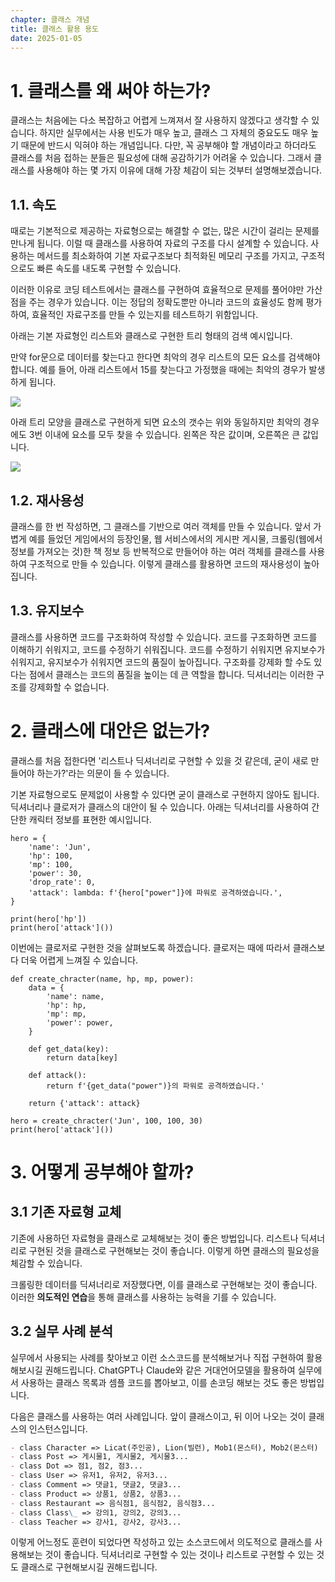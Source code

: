 ```yaml
---
chapter: 클래스 개념
title: 클래스 활용 용도
date: 2025-01-05
---
```


# 1. 클래스를 왜 써야 하는가?

클래스는 처음에는 다소 복잡하고 어렵게 느껴져서 잘 사용하지 않겠다고 생각할 수 있습니다. 하지만 실무에서는 사용 빈도가 매우 높고, 클래스 그 자체의 중요도도 매우 높기 때문에 반드시 익혀야 하는 개념입니다. 다만, 꼭 공부해야 할 개념이라고 하더라도 클래스를 처음 접하는 분들은 필요성에 대해 공감하기가 어려울 수 있습니다. 그래서 클래스를 사용해야 하는 몇 가지 이유에 대해 가장 체감이 되는 것부터 설명해보겠습니다.

## 1.1. 속도

때로는 기본적으로 제공하는 자료형으로는 해결할 수 없는, 많은 시간이 걸리는 문제를 만나게 됩니다. 이럴 때 클래스를 사용하여 자료의 구조를 다시 설계할 수 있습니다. 사용하는 메서드를 최소화하여 기본 자료구조보다 최적화된 메모리 구조를 가지고, 구조적으로도 빠른 속도를 내도록 구현할 수 있습니다.

이러한 이유로 코딩 테스트에서는 클래스를 구현하여 효율적으로 문제를 풀어야만 가산점을 주는 경우가 있습니다. 이는 정답의 정확도뿐만 아니라 코드의 효율성도 함께 평가하여, 효율적인 자료구조를 만들 수 있는지를 테스트하기 위함입니다.

아래는 기본 자료형인 리스트와 클래스로 구현한 트리 형태의 검색 예시입니다.

만약 for문으로 데이터를 찾는다고 한다면 최악의 경우 리스트의 모든 요소를 검색해야 합니다. 예를 들어, 아래 리스트에서 15를 찾는다고 가정했을 때에는 최악의 경우가 발생하게 됩니다.

![](/images/python/chapter09/3-1.png)

아래 트리 모양을 클래스로 구현하게 되면 요소의 갯수는 위와 동일하지만 최악의 경우에도 3번 이내에 요소를 모두 찾을 수 있습니다. 왼쪽은 작은 값이며, 오른쪽은 큰 값입니다.

![](/images/python/chapter09/3-2.png)

## 1.2. 재사용성

클래스를 한 번 작성하면, 그 클래스를 기반으로 여러 객체를 만들 수 있습니다. 앞서 가볍게 예를 들었던 게임에서의 등장인물, 웹 서비스에서의 게시판 게시물, 크롤링(웹에서 정보를 가져오는 것)한 책 정보 등 반복적으로 만들어야 하는 여러 객체를 클래스를 사용하여 구조적으로 만들 수 있습니다. 이렇게 클래스를 활용하면 코드의 재사용성이 높아집니다.

## 1.3. 유지보수

클래스를 사용하면 코드를 구조화하여 작성할 수 있습니다. 코드를 구조화하면 코드를 이해하기 쉬워지고, 코드를 수정하기 쉬워집니다. 코드를 수정하기 쉬워지면 유지보수가 쉬워지고, 유지보수가 쉬워지면 코드의 품질이 높아집니다. 구조화를 강제화 할 수도 있다는 점에서 클래스는 코드의 품질을 높이는 데 큰 역할을 합니다. 딕셔너리는 이러한 구조를 강제화할 수 없습니다.

# 2. 클래스에 대안은 없는가?

클래스를 처음 접한다면 '리스트나 딕셔너리로 구현할 수 있을 것 같은데, 굳이 새로 만들어야 하는가?'라는 의문이 들 수 있습니다.

기본 자료형으로도 문제없이 사용할 수 있다면 굳이 클래스로 구현하지 않아도 됩니다. 딕셔너리나 클로저가 클래스의 대안이 될 수 있습니다. 아래는 딕셔너리를 사용하여 간단한 캐릭터 정보를 표현한 예시입니다.

```python-exec
hero = {
    'name': 'Jun',
    'hp': 100,
    'mp': 100,
    'power': 30,
    'drop_rate': 0,
    'attack': lambda: f'{hero["power"]}에 파워로 공격하였습니다.',
}

print(hero['hp'])
print(hero['attack']())
```

이번에는 클로저로 구현한 것을 살펴보도록 하겠습니다. 클로저는 때에 따라서 클래스보다 더욱 어렵게 느껴질 수 있습니다.

```python-exec
def create_chracter(name, hp, mp, power):
    data = {
        'name': name,
        'hp': hp,
        'mp': mp,
        'power': power,
    }

    def get_data(key):
        return data[key]

    def attack():
        return f'{get_data("power")}의 파워로 공격하였습니다.'

    return {'attack': attack}

hero = create_chracter('Jun', 100, 100, 30)
print(hero['attack']())
```

# 3. 어떻게 공부해야 할까?

## 3.1 기존 자료형 교체

기존에 사용하던 자료형을 클래스로 교체해보는 것이 좋은 방법입니다. 리스트나 딕셔너리로 구현된 것을 클래스로 구현해보는 것이 좋습니다. 이렇게 하면 클래스의 필요성을 체감할 수 있습니다.

크롤링한 데이터를 딕셔너리로 저장했다면, 이를 클래스로 구현해보는 것이 좋습니다. 이러한 **의도적인 연습**을 통해 클래스를 사용하는 능력을 기를 수 있습니다.

## 3.2 실무 사례 분석

실무에서 사용되는 사례를 찾아보고 이런 소스코드를 분석해보거나 직접 구현하여 활용해보시길 권해드립니다. ChatGPT나 Claude와 같은 거대언어모델을 활용하여 실무에서 사용하는 클래스 목록과 셈플 코드를 뽑아보고, 이를 손코딩 해보는 것도 좋은 방법입니다.

다음은 클래스를 사용하는 여러 사례입니다. 앞이 클래스이고, 뒤 이어 나오는 것이 클래스의 인스턴스입니다.

```md
- class Character => Licat(주인공), Lion(빌런), Mob1(몬스터), Mob2(몬스터)
- class Post => 게시물1, 게시물2, 게시물3...
- class Dot => 점1, 점2, 점3...
- class User => 유저1, 유저2, 유저3...
- class Comment => 댓글1, 댓글2, 댓글3...
- class Product => 상품1, 상품2, 상품3...
- class Restaurant => 음식점1, 음식점2, 음식점3...
- class Class\_ => 강의1, 강의2, 강의3...
- class Teacher => 강사1, 강사2, 강사3...
```

이렇게 어느정도 훈련이 되었다면 작성하고 있는 소스코드에서 의도적으로 클래스를 사용해보는 것이 좋습니다. 딕셔너리로 구현할 수 있는 것이나 리스트로 구현할 수 있는 것도 클래스로 구현해보시길 권해드립니다.
